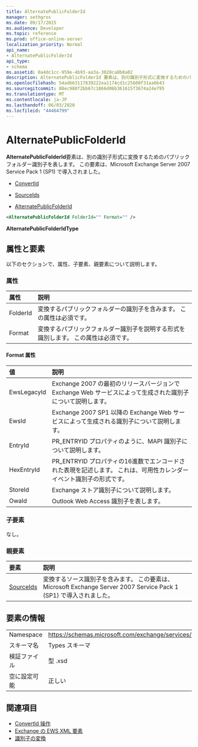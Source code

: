 ```yaml
---
title: AlternatePublicFolderId
manager: sethgros
ms.date: 09/17/2015
ms.audience: Developer
ms.topic: reference
ms.prod: office-online-server
localization_priority: Normal
api_name:
- AlternatePublicFolderId
api_type:
- schema
ms.assetid: 0a4dc1cc-959e-4b93-aa3a-3020ca8b8a02
description: AlternatePublicFolderId 要素は、別の識別子形式に変換するためのパブリックフォルダー識別子を表します。 この要素は、Microsoft Exchange Server 2007 Service Pack 1 (SP1) で導入されました。
ms.openlocfilehash: 54ad663117839222ea1174cd1c25600f31aa6b43
ms.sourcegitcommit: 88ec988f2bb67c1866d06b361615f3674a24e795
ms.translationtype: MT
ms.contentlocale: ja-JP
ms.lasthandoff: 06/03/2020
ms.locfileid: "44464799"
---
```

# <a name="alternatepublicfolderid"></a>AlternatePublicFolderId

**AlternatePublicFolderId**要素は、別の識別子形式に変換するためのパブリックフォルダー識別子を表します。 この要素は、Microsoft Exchange Server 2007 Service Pack 1 (SP1) で導入されました。 
  
- [ConvertId](convertid.md)
  
- [SourceIds](sourceids.md)
  
- [AlternatePublicFolderId](alternatepublicfolderid.md)
  
```xml
<AlternatePublicFolderId FolderId="" Format="" />
```

 **AlternatePublicFolderIdType**
## <a name="attributes-and-elements"></a>属性と要素

以下のセクションで、属性、子要素、親要素について説明します。
  
### <a name="attributes"></a>属性

|**属性**|**説明**|
|:-----|:-----|
|FolderId  <br/> |変換するパブリックフォルダーの識別子を含みます。 この属性は必須です。  <br/> |
|Format  <br/> |変換するパブリックフォルダー識別子を説明する形式を識別します。 この属性は必須です。  <br/> |
   
#### <a name="format-attribute"></a>Format 属性

|**値**|**説明**|
|:-----|:-----|
|EwsLegacyId  <br/> |Exchange 2007 の最初のリリースバージョンで Exchange Web サービスによって生成された識別子について説明します。  <br/> |
|EwsId  <br/> |Exchange 2007 SP1 以降の Exchange Web サービスによって生成される識別子について説明します。  <br/> |
|EntryId  <br/> |PR_ENTRYID プロパティのように、MAPI 識別子について説明します。  <br/> |
|HexEntryId  <br/> |PR_ENTRYID プロパティの16進数でエンコードされた表現を記述します。 これは、可用性カレンダーイベント識別子の形式です。  <br/> |
|StoreId  <br/> |Exchange ストア識別子について説明します。  <br/> |
|OwaId  <br/> |Outlook Web Access 識別子を表します。  <br/> |
   
### <a name="child-elements"></a>子要素

なし。
  
### <a name="parent-elements"></a>親要素

|**要素**|**説明**|
|:-----|:-----|
|[SourceIds](sourceids.md) <br/> |変換するソース識別子を含みます。 この要素は、Microsoft Exchange Server 2007 Service Pack 1 (SP1) で導入されました。  <br/> |
   
## <a name="element-information"></a>要素の情報

|||
|:-----|:-----|
|Namespace  <br/> |https://schemas.microsoft.com/exchange/services/2006/types  <br/> |
|スキーマ名  <br/> |Types スキーマ  <br/> |
|検証ファイル  <br/> |型 .xsd  <br/> |
|空に設定可能  <br/> |正しい  <br/> |
   
## <a name="see-also"></a>関連項目

- [ConvertId 操作](convertid-operation.md)
- [Exchange の EWS XML 要素](ews-xml-elements-in-exchange.md)
- [識別子の変換](https://msdn.microsoft.com/library/a5391746-b6ef-4f48-8fc8-8255258651aa%28Office.15%29.aspx)

